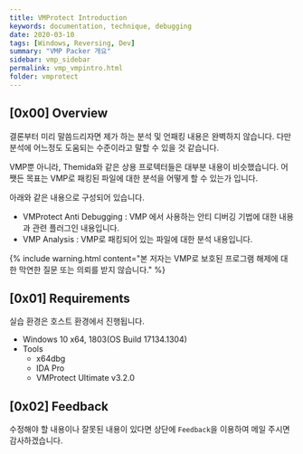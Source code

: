 ```yaml
---
title: VMProtect Introduction
keywords: documentation, technique, debugging
date: 2020-03-10
tags: [Windows, Reversing, Dev]
summary: "VMP Packer 개요"
sidebar: vmp_sidebar
permalink: vmp_vmpintro.html
folder: vmprotect
---
```


## [0x00] Overview

결론부터 미리 말씀드리자면 제가 하는 분석 및 언패킹 내용은 완벽하지 않습니다. 다만 분석에 어느정도 도움되는 수준이라고 말할 수 있을 것 같습니다.

VMP뿐 아니라, Themida와 같은 상용 프로텍터들은 대부분 내용이 비슷했습니다. 어쨋든 목표는 VMP로 패킹된 파일에 대한 분석을 어떻게 할 수 있는가 입니다.

아래와 같은 내용으로 구성되어 있습니다.

- VMProtect Anti Debugging : VMP 에서 사용하는 안티 디버깅 기법에 대한 내용과 관련 플러그인 내용입니다.
- VMP Analysis : VMP로 패킹되어 있는 파일에 대한 분석 내용입니다.

{% include warning.html content="본 저자는 VMP로 보호된 프로그램 해제에 대한 막연한 질문 또는 의뢰를 받지 않습니다." %}

## [0x01] Requirements

실습 환경은 호스트 환경에서 진행됩니다.

- Windows 10 x64, 1803(OS Build 17134.1304)
- Tools
  - x64dbg
  - IDA Pro
  - VMProtect Ultimate v3.2.0



## [0x02] Feedback

수정해야 할 내용이나 잘못된 내용이 있다면 상단에 `Feedback`을 이용하여 메일 주시면 감사하겠습니다.

